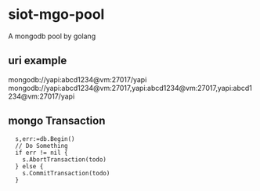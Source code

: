 # siot-mgo-pool
A mongodb pool by golang

## uri example
mongodb://yapi:abcd1234@vm:27017/yapi
mongodb://yapi:abcd1234@vm:27017,yapi:abcd1234@vm:27017,yapi:abcd1234@vm:27017/yapi

## mongo Transaction

```golang
  s,err:=db.Begin()
  // Do Something
  if err != nil {
    s.AbortTransaction(todo)
  } else {
    s.CommitTransaction(todo)
  }
```

